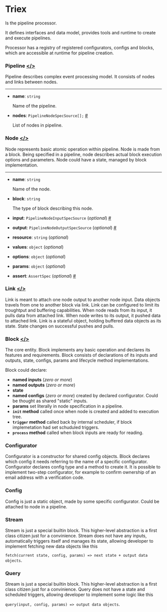 # Triex

Is the pipeline processor.

It defines interfaces and data model, provides tools and runtime to create and execute pipelines.

Processor has a registry of registered configurators, configs and blocks, which are accessible at runtime for pipeline creation.

### Pipeline [\</>](https://github.com/yaroslav-korotaev/triex-types/blob/439855db5a87eac450123f9d82cf5a819b670fd1/src/source.ts#L83)

Pipeline describes complex event processing model. It consists of nodes and links between nodes.

***

*   **name**: `string`

    Name of the pipeline.
*   **nodes**: `PipelineNodeSpecSource[];` [#](https://github.com/yaroslav-korotaev/triex-types/blob/439855db5a87eac450123f9d82cf5a819b670fd1/src/source.ts#L59C1-L69C3)

    List of nodes in pipeline.

### Node [\</>](https://github.com/yaroslav-korotaev/triex-types/blob/439855db5a87eac450123f9d82cf5a819b670fd1/src/source.ts#L59C1-L69C3)

Node represents basic atomic operation within pipeline. Node is made from a block. Being specified in a pipeline, node describes actual block execution options and parameters. Node could have a state, managed by block implementation.

***

*   **name**: `string`

    Name of the node.
*   **block**: `string`

    The type of block describing this node.
* **input**: `PipelineNodeInputSpecSource` (_optional_) [#](https://github.com/yaroslav-korotaev/triex-types/blob/439855db5a87eac450123f9d82cf5a819b670fd1/src/source.ts#L14)
* **output**: `PipelineNodeOutputSpecSource` (_optional_) [#](https://github.com/yaroslav-korotaev/triex-types/blob/439855db5a87eac450123f9d82cf5a819b670fd1/src/source.ts#L41)
* **resource**: `string` (_optional_)
* **values**: `object` (_optional_)
* **options**: `object` (_optional_)
* **params**: `object` (_optional_)
* **assert**: `AssertSpec` (_optional_) [#](https://github.com/yaroslav-korotaev/triex-types/blob/439855db5a87eac450123f9d82cf5a819b670fd1/src/node.ts#L6)

### Link [\</>](https://github.com/yaroslav-korotaev/triex-types/blob/439855db5a87eac450123f9d82cf5a819b670fd1/src/link.ts#L5)

Link is meant to attach one node output to another node input. Data objects travels from one to another block via link. Link can be configured to limit its troughtput and buffering capabilities. When node reads from its input, it pulls data from attached link. When node writes to its output, it pushed data to attached link. Link is a stateful object, holding buffered data objects as its state. State changes on successful pushes and pulls.

### Block [\</>](https://github.com/yaroslav-korotaev/triex-types/blob/439855db5a87eac450123f9d82cf5a819b670fd1/src/block.ts#L113C26-L113C26)

The core entity. Block implements any basic operation and declares its features and requirements. Block consists of declarations of its inputs and outputs, state, configs, params and lifecycle method implementations.

Block could declare:

* **named inputs** (_zero or more_)
* **named outputs** (_zero or more_)
* **state**
* **named configs** (_zero or more_) created by declared configurator. Could be thought as shared "static" inputs.
* **params** set literally in node specification in a pipeline.
* **`init` method** called once when node is created and added to execution tree.
* **`trigger` method** called back by internal scheduler, if block implemetation had set schuduled triggers.
* **`process` method** called when block inputs are ready for reading.

### Configurator <a href="#user-content-configurator" id="user-content-configurator"></a>

Configurator is a constructor for shared config objects. Block declares which config it needs referring to the name of a specific configurator. Configurator declares config type and a method to create it. It is possible to implement two-step configurator, for example to confirm ownership of an email address with a verification code.

### Config

Config is just a static object, made by some specific configurator. Could be attached to node in a pipeline.

### Stream <a href="#user-content-stream" id="user-content-stream"></a>

Stream is just a special builtin block. This higher-level abstraction is a first class citizen just for a convinience. Stream does not have any inputs, automatically triggers itself and manages its state, allowing developer to implement fetching new data objects like this

`fetch(current state, config, params) => next state + output data objects`.

### Query <a href="#user-content-query" id="user-content-query"></a>

Stream is just a special builtin block. This higher-level abstraction is a first class citizen just for a convinience. Query does not have a state and scheduled triggers, allowing developer to implement some logic like this

`query(input, config, params) => output data objects`.
